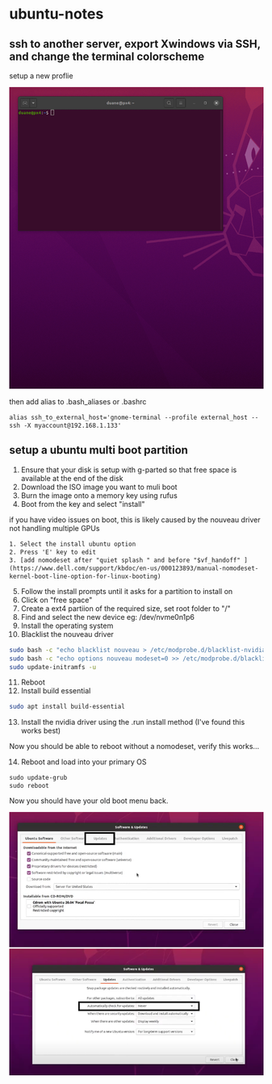 # ubuntu-notes

## ssh to another server, export Xwindows via SSH, and change the terminal colorscheme

setup a new proflie

![til](./create_terminal_profileprofile.gif)

then add alias to .bash_aliases or .bashrc

```
alias ssh_to_external_host='gnome-terminal --profile external_host -- ssh -X myaccount@192.168.1.133'
```

## setup a ubuntu multi boot partition

1.  Ensure that your disk is setup with g-parted so that free space is available at the end of the disk
2.  Download the ISO image you want to muli boot
3.  Burn the image onto a memory key using rufus
4.  Boot from the key and select "install"

if you have video issues on boot, this is likely caused by the nouveau driver not handling multiple GPUs

    1. Select the install ubuntu option
    2. Press 'E' key to edit
    3. [add nomodeset after "quiet splash " and before "$vf_handoff" ](https://www.dell.com/support/kbdoc/en-us/000123893/manual-nomodeset-kernel-boot-line-option-for-linux-booting)

5.  Follow the install prompts until it asks for a partition to install on
6.  Click on "free space"
7.  Create a ext4 partiion of the required size, set root folder to "/"
8.  Find and select the new device eg: /dev/nvme0n1p6
9.  Install the operating system
10.  Blacklist the nouveau driver

```bash
sudo bash -c "echo blacklist nouveau > /etc/modprobe.d/blacklist-nvidia-nouveau.conf"
sudo bash -c "echo options nouveau modeset=0 >> /etc/modprobe.d/blacklist-nvidia-nouveau.conf"
sudo update-initramfs -u
```

11. Reboot
12. Install build essential

```bash
sudo apt install build-essential
```

13.  Install the nvidia driver using the .run install method  (I've found this works best)

Now you should be able to reboot without a nomodeset, verify this works...

14. Reboot and load into your primary OS

```
sudo update-grub
sudo reboot
```

Now you should have your old boot menu back.

![image](./word-image-5.webp)
![image](./word-image-6.webp)

